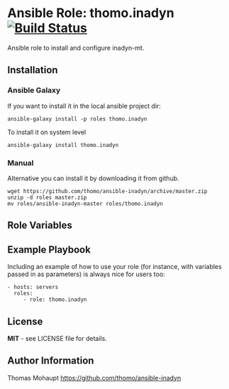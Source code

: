 Ansible Role: thomo.inadyn [![Build Status](https://travis-ci.org/thomo/ansible-inadyn.svg?branch=master)](https://travis-ci.org/thomo/ansible-inadyn)
=========

Ansible role to install and configure inadyn-mt.

Installation
------------
### Ansible Galaxy

If you want to install it in the local ansible project dir:

    ansible-galaxy install -p roles thomo.inadyn

To install it on system level

    ansible-galaxy install thomo.inadyn

### Manual

Alternative you can install it by downloading it from github.

    wget https://github.com/thomo/ansible-inadyn/archive/master.zip
    unzip -d roles master.zip
    mv roles/ansible-inadyn-master roles/thomo.inadyn


Role Variables
--------------



Example Playbook
----------------

Including an example of how to use your role (for instance, with variables passed in as parameters) is always nice for users too:

    - hosts: servers
      roles:
         - role: thomo.inadyn

 License
 -------

 **MIT** - see LICENSE file for details.

 Author Information
 ------------------

 Thomas Mohaupt https://github.com/thomo/ansible-inadyn
